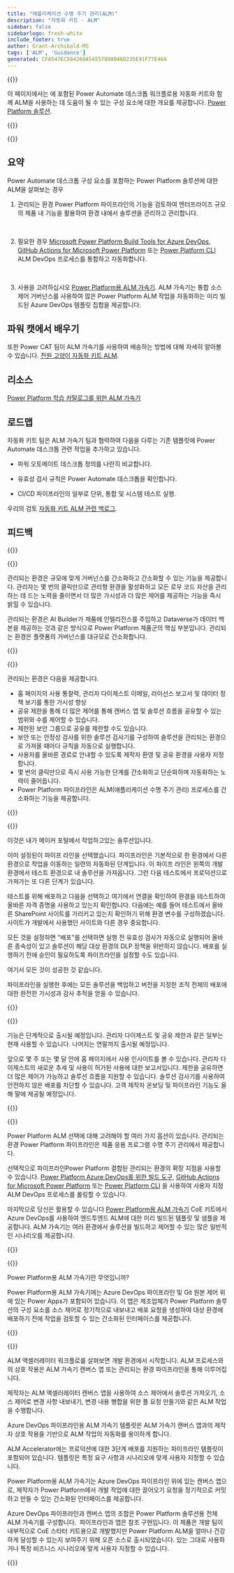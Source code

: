 ```yaml
---
title: "애플리케이션 수명 주기 관리(ALM)"
description: "자동화 키트 - ALM"
sidebar: false
sidebarlogo: fresh-white
include_footer: true
author: Grant-Archibald-MS
tags: ['ALM', 'Guidance']
generated: CFA547EC584269A54557898046D235E91F77E46A
---
```


{{<slideStyles>}}

<div class="optional">

이 페이지에서는 에 포함된 Power Automate 데스크톱 워크플로용 자동화 키트와 함께 ALM을 사용하는 데 도움이 될 수 있는 구성 요소에 대한 개요를 제공합니다. [Power Platform 솔루션](https://learn.microsoft.com/power-platform/alm/solution-concepts-alm).

</div>

{{<presentation slides="1,2,3,4,5,6,7">}}

<div class="optional">

{{<presentationStyles>}}

## 요약

Power Automate 데스크톱 구성 요소를 포함하는 Power Platform 솔루션에 대한 ALM을 살펴보는 경우

1. 관리되는 환경 Power Platform 파이프라인의 기능을 검토하여 엔터프라이즈 규모의 제품 내 기능을 활용하여 환경 내에서 솔루션을 관리하고 관리합니다.

<br/>

2. 필요한 경우 [Microsoft Power Platform Build Tools for Azure DevOps](https://learn.microsoft.com/power-platform/alm/devops-build-tools), [GitHub Actions for Microsoft Power Platform](https://learn.microsoft.com/power-platform/alm/devops-github-actions) 또는 [Power Platform CLI](https://learn.microsoft.com/power-platform/developer/cli/introduction) ALM DevOps 프로세스를 통합하고 자동화합니다.

<br/>

3. 사용을 고려하십시오 [Power Platform용 ALM 가속기](https://learn.microsoft.com/power-platform/guidance/coe/almacceleratorpowerplatform-components). ALM 가속기는 통합 소스 제어 거버넌스를 사용하여 많은 Power Platform ALM 작업을 자동화하는 미리 빌드된 Azure DevOps 템플릿 집합을 제공합니다.

## 파워 캣에서 배우기

또한 Power CAT 팀이 ALM 가속기를 사용하여 배송하는 방법에 대해 자세히 알아볼 수 있습니다. [전원 고양이 자동화 키트 ALM](/ko/features/alm/powercat).

## 리소스

[Power Platform 학습 카탈로그를 위한 ALM 가속기](https://learn.microsoft.com/power-platform/guidance/coe/almacceleratorpowerplatform-learningcatalog)

## 로드맵

자동화 키트 팀은 ALM 가속기 팀과 협력하여 다음을 다루는 기존 템플릿에 Power Automate 데스크톱 관련 작업을 추가하고 있습니다.

- 파워 오토메이트 데스크톱 정의를 나란히 비교합니다.

- 유효성 검사 규칙은 Power Automate 데스크톱을 확인합니다.

- CI/CD 파이프라인의 일부로 단위, 통합 및 시스템 테스트 실행.

우리의 검토 [자동화 키트 ALM 관련 백로그](https://github.com/microsoft/powercat-automation-kit/issues?q=is%3Aissue+is%3Aopen+label%3Aalm).

## 피드백

{{<questions name="/content/ko/features/alm.json" completed="피드백을 제공해 주셔서 감사합니다." showNavigationButtons="false" locale="ko">}}

</div>

{{<slide  id="slide1" audio="features/alm/managed-environments-overview.mp3" description="Managed Environments Overview" image="features/alm/managed-environments-overview.svg" >}}

관리되는 환경은 규모에 맞게 거버넌스를 간소화하고 간소화할 수 있는 기능을 제공합니다. 관리자는 몇 번의 클릭만으로 관리형 환경을 활성화하고 모든 로우 코드 자산을 관리하는 데 드는 노력을 줄이면서 더 많은 가시성과 더 많은 제어를 제공하는 기능을 즉시 밝힐 수 있습니다.

관리되는 환경은 AI Builder가 제품에 인텔리전스를 주입하고 Dataverse가 데이터 백본을 제공하는 것과 같은 방식으로 Power Platform 제품군의 핵심 부분입니다. 관리되는 환경은 플랫폼의 거버넌스를 대규모로 간소화합니다.

{{</slide>}}

{{<slide  id="slide2" audio="features/alm/managed-environments-features.mp3" description="Managed Environments Features" image="features/alm/managed-environments-features.svg" >}}

관리되는 환경은 다음을 제공합니다.

- 홈 페이지의 사용 통찰력, 관리자 다이제스트 이메일, 라이선스 보고서 및 데이터 정책 보기를 통한 가시성 향상
- 공유 제한을 통해 더 많은 제어를 통해 캔버스 앱 및 솔루션 흐름을 공유할 수 있는 범위와 수를 제어할 수 있습니다.
- 제한된 보안 그룹으로 공유를 제한할 수도 있습니다.
- 보안 또는 안정성 검사를 위한 솔루션 검사기를 구성하여 솔루션을 관리되는 환경으로 가져올 때마다 규칙을 자동으로 실행합니다.
- 사용자를 올바른 경로로 안내할 수 있도록 제작자 환영 및 공유 환경을 사용자 지정합니다.
- 몇 번의 클릭만으로 즉시 사용 가능한 단계를 간소화하고 단순화하며 자동화하는 노력이 줄어듭니다. 
- Power Platform 파이프라인은 ALM(애플리케이션 수명 주기 관리) 프로세스를 간소화하는 기능을 제공합니다.

{{</slide>}}

{{<slide  id="slide3" cdnVideo="features/alm/managed-environments-power-platform-pipelines-demo.mp4" description="Power Platform Pipelines Demo" >}}

이것은 내가 메이커 포털에서 작업하고있는 솔루션입니다.

이미 설정된이 파이프 라인을 선택했습니다. 파이프라인은 기본적으로 한 환경에서 다른 환경으로 작업을 이동하는 일련의 자동화된 단계입니다. 이 파이프 라인은 왼쪽의 개발 환경에서 테스트 환경으로 내 솔루션을 가져옵니다. 그런 다음 테스트에서 프로덕션으로 가져가는 또 다른 단계가 있습니다.

테스트를 위해 배포하고 다음을 선택하고 여기에서 연결을 확인하여 환경을 테스트하여 올바른 자격 증명을 사용하고 있는지 확인합니다. 다음에는 예를 들어 테스트에서 올바른 SharePoint 사이트를 가리키고 있는지 확인하기 위해 환경 변수를 구성하겠습니다. 사이트가 개발에서 사용했던 사이트와 다른 경우 중요합니다. 

모든 것을 설정하면 "배포"를 선택하면 실행 전 유효성 검사가 자동으로 실행되어 올바른 종속성이 있고 솔루션이 해당 대상 환경의 DLP 정책을 위반하지 않습니다. 배포를 실행하기 전에 승인이 필요하도록 파이프라인을 설정할 수도 있습니다. 

여기서 모든 것이 성공한 것 같습니다.

파이프라인을 실행한 후에는 모든 솔루션을 백업하고 버전을 지정한 조직 전체의 배포에 대한 완전한 가시성과 감사 추적을 얻을 수 있습니다.

{{</slide>}}

{{<slide  id="slide4" audio="features/alm/managed-environments-feature-availability.mp3?v=1" description="Managed Environments Availability" image="features/alm/managed-environments-feature-availability.svg?v=1" >}}

기능은 단계적으로 출시될 예정입니다. 관리자 다이제스트 및 공유 제한과 같은 일부는 현재 사용할 수 있습니다. 나머지는 연말까지 출시될 예정입니다.

앞으로 몇 주 또는 몇 달 안에 홈 페이지에서 사용 인사이트를 볼 수 있습니다. 관리자 다이제스트의 새로운 추세 및 사용이 허가된 사용에 대한 보고서입니다. 제한을 공유하면 더 많은 제어가 가능하고 솔루션 흐름을 지원할 수 있습니다. 솔루션 검사기를 사용하여 안전하지 않은 배포를 차단할 수 있습니다. 고객 제작자 온보딩 및 파이프라인 기능도 올해 말에 제공될 예정입니다.

{{</slide>}}

{{<slide  id="slide5" audio="features/alm/pipeline-extensibility.mp3?v=1" description="Pipeline Extensibility" image="features/alm/pipeline-extensibility.svg?v=1" >}}

Power Platform ALM 선택에 대해 고려해야 할 여러 가지 옵션이 있습니다. 관리되는 환경 Power Platform 파이프라인은 제품 응용 프로그램 수명 주기 관리에서 제공합니다.

선택적으로 파이프라인Power Platform 결합된 관리되는 환경의 확장 지점을 사용할 수 있습니다. [Power Platform Azure DevOps를 위한 빌드 도구](https://learn.microsoft.com/power-platform/alm/devops-build-tools), [GitHub Actions for Microsoft Power Platform](https://learn.microsoft.com/power-platform/alm/devops-github-actions) 또는 [Power Platform CLI](https://learn.microsoft.com/power-platform/developer/cli/introduction) 을 사용하여 사용자 지정 ALM DevOps 프로세스를 롤링할 수 있습니다.

마지막으로 당신은 활용할 수 있습니다 [Power Platform용 ALM 가속기](https://learn.microsoft.com/power-platform/guidance/coe/almacceleratorpowerplatform-learningcatalog) CoE 키트에서 Azure DevOps를 사용하여 엔드투엔드 ALM에 대한 미리 빌드된 템플릿 및 샘플을 제공합니다. ALM 가속기는 여러 환경에서 솔루션을 빌드하고 제어할 수 있는 많은 일반적인 시나리오를 제공합니다.

{{</slide>}}

{{<slide  id="slide6" audio="features/alm/alm-accelerator-for-power-platform-overview.mp3?v=1" description="ALM Accelerator for Power Platform Overview" image="features/alm/alm-accelerator-for-power-platform-overview.svg?v=1" >}}

Power Platform용 ALM 가속기란 무엇입니까?

Power Platform용 ALM 가속기에는 Azure DevOps 파이프라인 및 Git 원본 제어 위에 있는 Power Apps가 포함되어 있습니다. 이 앱은 제조업체가 Power Platform 솔루션의 구성 요소를 소스 제어로 정기적으로 내보내고 배포 요청을 생성하여 대상 환경에 배포하기 전에 작업을 검토할 수 있는 간소화된 인터페이스를 제공합니다.

{{</slide>}}

{{<slide  id="slide7" audio="features/alm/alm-accelerator-for-power-platform-workflow.mp3?v=1" description="ALM Accelerator for Power Platform Workflow" image="features/alm/alm-accelerator-for-power-platform-workflow.svg?v=1" >}}

ALM 액셀러레이터 워크플로를 살펴보면 개발 환경에서 시작합니다. ALM 프로세스와의 상호 작용은 ALM 가속기 캔버스 앱 또는 관리되는 환경 파이프라인을 통해 이루어집니다.

제작자는 ALM 액셀러레이터 캔버스 앱을 사용하여 소스 제어에서 솔루션 가져오기, 소스 제어로 변경 사항 내보내기, 변경 내용 병합을 위한 풀 요청 만들기와 같은 ALM 작업을 수행합니다.

Azure DevOps 파이프라인용 ALM 가속기 템플릿은 ALM 가속기 캔버스 앱과의 제작자 상호 작용을 기반으로 ALM 작업의 자동화를 용이하게 합니다.

ALM Accelerator에는 프로덕션에 대한 3단계 배포를 지원하는 파이프라인 템플릿이 포함되어 있습니다.
템플릿은 특정 요구 사항과 시나리오에 맞게 사용자 지정할 수 있습니다.

Power Platform용 ALM 가속기는 Azure DevOps 파이프라인 위에 있는 캔버스 앱으로, 제작자가 Power Platform에서 개발 작업에 대한 끌어오기 요청을 정기적으로 커밋하고 만들 수 있는 간소화된 인터페이스를 제공합니다. 

Azure DevOps 파이프라인과 캔버스 앱의 조합은 Power Platform 솔루션용 전체 ALM 가속기를 구성합니다. 
파이프라인과 앱은 참조 구현입니다. 이 제품은 개발 팀이 내부적으로 CoE 스타터 키트용으로 개발했지만 Power Platform ALM을 얼마나 건강하게 달성할 수 있는지 보여주기 위해 오픈 소스로 출시되었습니다. 있는 그대로 사용하거나 특정 비즈니스 시나리오에 맞게 사용자 지정할 수 있습니다.

{{</slide>}}
